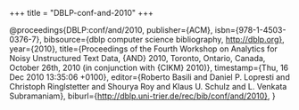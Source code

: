 +++
title = "DBLP-conf-and-2010"
+++

@proceedings{DBLP:conf/and/2010,
   publisher={ACM},
   isbn={978-1-4503-0376-7},
   bibsource={dblp computer science bibliography, http://dblp.org},
   year={2010},
   title={Proceedings of the Fourth Workshop on Analytics for Noisy Unstructured
Text Data, {AND} 2010, Toronto, Ontario, Canada, October 26th, 2010
(in conjunction with {CIKM} 2010)},
   timestamp={Thu, 16 Dec 2010 13:35:06 +0100},
   editor={Roberto Basili and
Daniel P. Lopresti and
Christoph Ringlstetter and
Shourya Roy and
Klaus U. Schulz and
L. Venkata Subramaniam},
   biburl={http://dblp.uni-trier.de/rec/bib/conf/and/2010},
}
